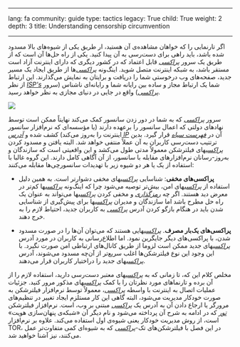 

---

lang: fa
community: guide
type: tactics
legacy: True
child: True
weight: 2
depth: 3
title: Understanding censorship circumvention

---

اگر تارنمایی را که خواهان مشاهده‌ی آن هستید، ار طریق یکی از شیوه‌های بالا مسدود شده باشد، باید راهی برای دست‌رسی به آن پیدا کنید. یکی از راه حل‌ها آن است که از طریق یک سرور [*پراکسی*](/fa/glossary#Proxy) قابل اعتماد که در کشور دیگری که دارای اینترنت آزاد است مستقر باشد، به شبکه اینترنت متصل شوید. اینگ‌ونه [*پراکسی*](/fa/glossary#Proxy)‌ها از طریق ایجاد یک مسیر جدید، صفحه‌های وب درخوستی شما را دریافت و برایتان به نمایش می‌گذارند. این ارتباط از نظر [*ISP's*](/fa/glossary#ISP) شما یک ارتباط مجاز و ساده بین رایانه شما و رایانه‌ای ناشناس (سرور [*پراکسی*](/fa/glossary#Proxy)) واقع در جایی در دنیای مجازی به نظر خواهد رسید.

![](/sites/securitybkp.ngoinabox.org/security/files/img/2-en.png)

سرور [*پراکسی*](/fa/glossary#Proxy) که به شما در دور زدن سانسور کمک می‌کند نهایتاً ممکن است توسط نهادهای دولتی که اعمال سانسور را برعهده دارند (یا مؤسسه‌ای که نرم‌افزار سانسور اینترنت را به‌روز می‌کند) کشف شده و [*آدرس IP*](/fa/glossary#IP_address) آن در [*فهرست سیاه*](/fa/glossary#Blacklist) قرار گیرد. بدین ترتتیب دست‌رسی کاربران به آن عملاً منتفی خواهد شد. البته یافتن و مسدود کردن [*پراکسی*](/fa/glossary#Proxy)های فیلترشکن معمولاً مدتی طول می‌کشد و این واقعیتی است که سازندگان و به‌روز-رسانان نرم‌افزارهای مقابله با سانسور، از آن آگاهی کامل دارند. این گروه غالبا با استفاده از یک یا هر دو شیوه زیر با تهدیدات سانسورچی‌ها مقابله می‌کنند:

- **پراکسی‌های مخفی**: شناسایی [*پراکسی*](/fa/glossary#Proxy)های مخفی دشوارتر است. به همین دلیل استفاده از [*پراکسی*](/fa/glossary#Proxy)های امن، بیش‌تر توصیه می‌شود چرا که اینگ‌ونه [*پراکسی*](/fa/glossary#Proxy)ها کم‌تر در معرض دید هستند. اگر چه [*رمزگذاری*](/fa/glossary#Encryption) و مخفی کردن [*پراکسی*](/fa/glossary#Proxy)ها می‌تواند به عنوان یک راه حل مطرح باشد اما سازندگان و مدیران [*پراکسی*](/fa/glossary#Proxy)ها برای پیش‌گیری از شناسایی شدن باید در هنگام بازگو کردن آدرس [*پراکسی*](/fa/glossary#Proxy) به کاربران جدید، احتیاط لازم را به خرج دهند.

- **پراکسی‌های یک‌بار مصرف**. [*پراکسی*](/fa/glossary#Proxy)هایی هستند که می‌توان آن‌ها را در صورت مسدود شدن، با پراکسی‌های دیگر جایگرین نمود. اما اطلاع‌رسانی به کاربران در مورد آدرس [*پراکسی*](/fa/glossary#Proxy)های جدید ممکن است لزوما از طریق کانال‌های ارتباطی امن صورت نگیرد. با این وجود این نوع فیلترشکن‌ها اغلب سریع‌تر از آن‌چه مسدود می‌شوند، آدرس [*پراکسی*](/fa/glossary#Proxy)های جدید را دراختیار کاربران قرار می‌دهند.

مخلص کلام این که، تا زمانی که به [*پراکسی*](/fa/glossary#Proxy)های معتبر دست‌رسی دارید، استفاده لازم را از آن برده و تارنماهای مورد نظرتان را با کمک [*پراکسی*](/fa/glossary#Proxy)های مذکور مرور کنید. جزئیات عملیات اتصال به اینترنت با واسطه [*پراکسی*](/fa/glossary#Proxy)، معمولاً توسط نرم‌افزار فیلترشکن به صورت خودکار مدیریت می‌شود، البته گاهی این کار مستلزم ایجاد تغییر در تنظیم‌های مرورگر یا ارجاع دادن آن به آدرس یک [*پراکسی*](/fa/glossary#Proxy) مبتنی بر وب، است. نرم‌افزار فیلترشکن [*تور*](/fa/glossary#Tor) که در ادامه به شرح آن پرداخته می‌شود و نام دیگر آن «شبکه‌ی پنهان‌سازی هویت» است، از روش مدیریت خودکار یعنی شیوه‌ی اول استفاده می‌کند. علاوه بر نرم‌افزار TOR، در این فصل با فیلترشکن‌های تک-[*پراکسی*](/fa/glossary#Proxy) که به شیوه‌ای کمی متفاوت‌تر عمل می‌کنند، نیز آشنا خواهید شد.


